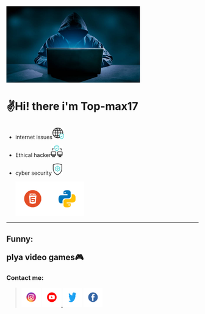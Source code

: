 <html>
 <head>
  <meta charset="UTF-8">
  <meta name="keywords" content="Top-max17,top-max17">
   <meta name="viewport" 
    content=
     "width=device-width,
       initial-scale=1">
        <link rel="stylesheet" 
         href="style.css">
         <body><img 
         src="/Who-Are-Hackers.png" 
         alt="Top-max17" 
         width="350px" 
         height="200px">
        <h1><p>✌Hi! there 
       i'm Top-max17
      </p></h1><p><ul><li>internet issues<img src="internet.png" alt="topmax" width="30" height="30"></p>
      <li><p>Ethical hacker<img src="network.png" alt="topmax" width="30" height="30"></p></li><li><p>cyber security<img src="protection.png" alt="topmax" width="30" heght="30"></li></p></ul>   
       <ul><img src="top17.png" alt="topmax" width="90" height="90"><img src="top_17.png" alt="topmax" width="90" height="90"></ul>
 </ul><hr></hr><h2>Funny:
 <p>plya video games🎮</p>
 <h3>Contact me: </h3></p></strong>
  <blockquote><a href="https://www.instagram.com/topmax_17?igsh=YzljYTk1ODg3Zg==> "><img src="BackgroundEraser_20241124_204528730.png" alt="" width="50" heigh="50"></a>
   <a href=""><img src="/BackgroundEraser_20241124_204609424.png" alt="Top-max17" width="50" height="50"></a><a href="">
        <img src="/BackgroundEraser_20241124_204545562.png" alt="" width="50" height="50"></a>
           <a href="">
             <img src="BackgroundEraser_20241124_203645585.png" alt="" width="50"    height="50"></a> </blockquote>
</h5></p></blockquote></body></html>


